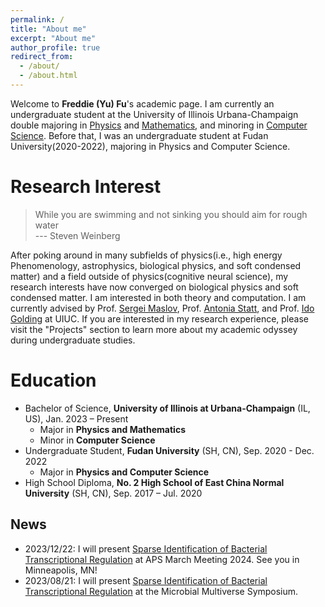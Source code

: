 ```yaml
---
permalink: /
title: "About me"
excerpt: "About me"
author_profile: true
redirect_from: 
  - /about/
  - /about.html
---
```

Welcome to **Freddie (Yu) Fu**'s academic page. I am currently an undergraduate student at the University of Illinois Urbana-Champaign double majoring in [Physics](https://physics.illinois.edu/) and [Mathematics](https://math.illinois.edu/), and minoring in [Computer Science](https://cs.illinois.edu/). 
Before that, I was an undergraduate student at Fudan University(2020-2022), majoring in Physics and Computer Science.


Research Interest
======
> While you are swimming and not sinking you should aim for rough water<br>
> --- Steven Weinberg

After poking around in many subfields of physics(i.e., high energy Phenomenology, astrophysics, biological physics, and soft condensed matter) and a field outside of physics(cognitive neural science), my research interests have now converged on biological physics and soft condensed matter. I am interested in both theory and computation. I am currently advised by Prof. [Sergei Maslov](https://maslov.bioengineering.illinois.edu/), Prof. [Antonia Statt](https://statt.matse.illinois.edu/), and Prof. [Ido Golding](https://bacteriophysics.web.illinois.edu/) at UIUC. If you are interested in my research experience, please visit the "Projects" section to learn more about my academic odyssey during undergraduate studies.


Education
======
* Bachelor of Science, **University of Illinois at Urbana-Champaign** (IL, US), Jan. 2023 – Present
  * Major in **Physics and Mathematics**
  * Minor in **Computer Science**
* Undergraduate Student, **Fudan University** (SH, CN), Sep. 2020 - Dec. 2022
  * Major in **Physics and Computer Science**
* High School Diploma, **No. 2 High School of East China Normal University** (SH, CN), Sep. 2017 – Jul. 2020



News
------
* 2023/12/22: I will present [Sparse Identification of Bacterial Transcriptional Regulation](http://www.freddieyufu.org/publication/2009-10-01-paper-title-number-2) at APS March Meeting 2024. See you in Minneapolis, MN!
* 2023/08/21: I will present [Sparse Identification of Bacterial Transcriptional Regulation](http://www.freddieyufu.org/publication/2009-10-01-paper-title-number-2) at the Microbial Multiverse Symposium. 
